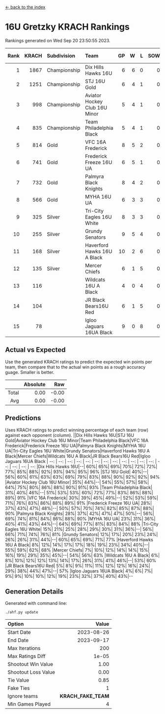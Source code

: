 [<- back to the index](readme.md)
# 16U Gretzky KRACH Rankings
Rankings generated on Wed Sep 20 23:50:55 2023.

Rank|KRACH|Subdivision|Team|GP|W|L|SOW|SOL|T|SoS|Exp Wins|Win Diff
---:|---:|:---|:---|---:|---:|---:|---:|---:|---:|---:|---:|---:
1|1867|Championship|Dix Hills Hawks 16U|6|6|0|0|0|0|244|6.8|-0.0
2|1251|Championship|STJ 16U Gold|6|4|1|0|0|1|649|5.7|0.0
3|998|Championship|Aviator Hockey Club 16U Minor|5|4|1|0|0|0|459|4.9|0.0
4|835|Championship|Team Philadelphia Black|5|4|1|0|0|0|415|4.9|0.0
5|814|Gold|VFC 16A Frederick|8|5|2|0|0|1|577|6.7|-0.0
6|741|Gold|Frederick Freeze 16U UA|6|5|1|0|0|0|265|5.9|0.0
7|732|Gold|Palmyra Black Knights|8|4|2|0|0|2|630|6.6|0.0
8|566|Gold|MYHA 16U UA|6|3|3|0|0|0|672|3.9|0.0
9|325|Silver|Tri-City Eagles 16U White|8|3|3|0|0|2|412|5.6|0.0
10|255|Silver|Grundy Senators|9|5|4|0|0|0|307|5.9|0.0
11|168|Silver|Haverford Hawks 16U A Black|10|2|6|0|0|2|558|4.6|0.0
12|135|Silver|Mercer Chiefs|6|1|5|0|0|0|624|1.9|0.0
13|116||Wildcats 16U A Black|4|0|4|0|0|0|910|0.9|0.0
14|104||JR Black Bears16U Red|6|1|5|0|0|0|423|1.9|0.0
15|78||Igloo Jaguars 16UA Black|9|0|8|0|0|1|896|1.7|-0.0

## Actual vs Expected
Use the generated KRACH ratings to predict the expected win points per team, then compare that to the actual win points as a rough accuracy guage. Smaller is better.

||Absolute|Raw
|---:|---:|---:
|Total|0.00|-0.00
|Avg|0.00|-0.00

## Predictions
Uses KRACH ratings to predict winning percentage of each team (row) against each opponent (column).
||Dix Hills Hawks 16U|STJ 16U Gold|Aviator Hockey Club 16U Minor|Team Philadelphia Black|VFC 16A Frederick|Frederick Freeze 16U UA|Palmyra Black Knights|MYHA 16U UA|Tri-City Eagles 16U White|Grundy Senators|Haverford Hawks 16U A Black|Mercer Chiefs|Wildcats 16U A Black|JR Black Bears16U Red|Igloo Jaguars 16UA Black
| --: | --: | --: | --: | --: | --: | --: | --: | --: | --: | --: | --: | --: | --: | --: | --: 
|Dix Hills Hawks 16U|--| 60%| 65%| 69%| 70%| 72%| 72%| 77%| 85%| 88%| 92%| 93%| 94%| 95%| 96%
|STJ 16U Gold| 40%|--| 56%| 60%| 61%| 63%| 63%| 69%| 79%| 83%| 88%| 90%| 92%| 92%| 94%
|Aviator Hockey Club 16U Minor| 35%| 44%|--| 54%| 55%| 57%| 58%| 64%| 75%| 80%| 86%| 88%| 90%| 91%| 93%
|Team Philadelphia Black| 31%| 40%| 46%|--| 51%| 53%| 53%| 60%| 72%| 77%| 83%| 86%| 88%| 89%| 91%
|VFC 16A Frederick| 30%| 39%| 45%| 49%|--| 52%| 53%| 59%| 71%| 76%| 83%| 86%| 88%| 89%| 91%
|Frederick Freeze 16U UA| 28%| 37%| 43%| 47%| 48%|--| 50%| 57%| 70%| 74%| 82%| 85%| 87%| 88%| 90%
|Palmyra Black Knights| 28%| 37%| 42%| 47%| 47%| 50%|--| 56%| 69%| 74%| 81%| 84%| 86%| 88%| 90%
|MYHA 16U UA| 23%| 31%| 36%| 40%| 41%| 43%| 44%|--| 64%| 69%| 77%| 81%| 83%| 84%| 88%
|Tri-City Eagles 16U White| 15%| 21%| 25%| 28%| 29%| 30%| 31%| 36%|--| 56%| 66%| 71%| 74%| 76%| 81%
|Grundy Senators| 12%| 17%| 20%| 23%| 24%| 26%| 26%| 31%| 44%|--| 60%| 65%| 69%| 71%| 77%
|Haverford Hawks 16U A Black|  8%| 12%| 14%| 17%| 17%| 18%| 19%| 23%| 34%| 40%|--| 55%| 59%| 62%| 68%
|Mercer Chiefs|  7%| 10%| 12%| 14%| 14%| 15%| 16%| 19%| 29%| 35%| 45%|--| 54%| 56%| 63%
|Wildcats 16U A Black|  6%|  8%| 10%| 12%| 12%| 13%| 14%| 17%| 26%| 31%| 41%| 46%|--| 53%| 60%
|JR Black Bears16U Red|  5%|  8%|  9%| 11%| 11%| 12%| 12%| 16%| 24%| 29%| 38%| 44%| 47%|--| 57%
|Igloo Jaguars 16UA Black|  4%|  6%|  7%|  9%|  9%| 10%| 10%| 12%| 19%| 23%| 32%| 37%| 40%| 43%|--

## Generation Details

Generated with command line:
```
./ahf.py update
```

| Option | Value |
| :----- | ----: |
| Start Date | 2023-08-26 |
| End Date | 2023-09-17 |
| Max Iterations | 200 |
| Max Ratings Diff | 1e-05 |
| Shootout Win Value | 1.00 |
| Shootout Loss Value | 0.00 |
| Tie Value | 0.85 |
| Fake Ties | 1 |
| Ignore teams | __KRACH_FAKE_TEAM__ |
| Min Games Played | 4 |

